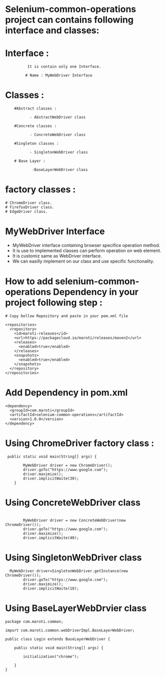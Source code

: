 # Selenium-common-operations project can contains following interface and classes:

# Interface :
              It is contain only one Interface.
              
             # Name : MyWebDriver Interface

# Classes :
        #Abstract classes :
        
               - AbstractWebDriver class
        
        #Concrete classes :
               
               - ConcreteWebDriver class
        
        #Singleton classes :
        
               - SingletonWebDriver class

        # Base Layer :

                -BaseLayerWebDriver class

# factory classes :
    # ChromeDriver class.
    # FirefoxDriver class.
    # EdgeDriver class.

    
# MyWebDriver Interface

- MyWebDriver interface containing browser specifice operation method.
- It is use to implemented classes can perform operation on web element.
- It is customiz same as WebDriver interface.
- We can easilly implement on our class and use specific functionality.

# How to add selenium-common-operations Dependency in your project following step :

    # Copy bellow Repository and paste in your pom.xml file
    
```
<repositories>
  <repository>
    <id>maroti-releases</id>
    <url>https://packagecloud.io/maroti/releases/maven2</url>
    <releases>
      <enabled>true</enabled>
    </releases>
    <snapshots>
      <enabled>true</enabled>
    </snapshots>
  </repository>
</repositories>
```

# Add Dependency in pom.xml
```
<dependency>
  <groupId>com.maroti</groupId>
  <artifactId>selenium-common-operations</artifactId>
  <version>1.0.0</version>
</dependency>
```
# Using ChromeDriver factory class :

```
 public static void main(String[] args) {

        MyWebDriver driver = new ChromeDriver();
        driver.goTo("https://www.google.com");
        driver.maximize();
        driver.implicitWaite(30);
    }
```
# Using ConcreteWebDriver class
```

        MyWebDriver driver = new ConcreteWebDriver(new ChromeDriver());
        driver.goTo("https://www.google.com");
        driver.maximize();
        driver.implicitWaite(40);
```
# Using SingletonWebDriver class

```
  MyWebDriver driver=SingletonWebDriver.getInstance(new ChromeDriver());
        driver.goTo("https://www.google.com");
        driver.maximize();
        driver.implicitWaite(10);
```

# Using BaseLayerWebDrvier class
```
package com.maroti.common;

import com.maroti.common.webDriverImpl.BaseLayerWebDriver;

public class Login extends BaseLayerWebDriver {

    public static void main(String[] args) {

        initialization("chrome");

    }
}

```

